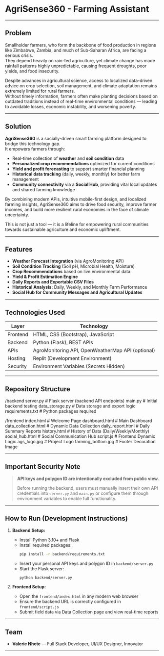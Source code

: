 # AgriSense360 - Farming Assistant

---

## Problem

Smallholder farmers, who form the backbone of food production in regions like Zimbabwe, Zambia, and much of Sub-Saharan Africa, are facing a serious crisis.  
They depend heavily on rain-fed agriculture, yet climate change has made rainfall patterns highly unpredictable, causing frequent droughts, poor yields, and food insecurity.

Despite advances in agricultural science, access to localized data-driven advice on crop selection, soil management, and climate adaptation remains extremely limited for rural farmers.  
Without timely information, farmers often make planting decisions based on outdated traditions instead of real-time environmental conditions — leading to avoidable losses, economic instability, and worsening poverty.

---

## Solution

**AgriSense360** is a socially-driven smart farming platform designed to bridge this technology gap.  
It empowers farmers through:

- Real-time collection of **weather** and **soil condition** data
- **Personalized crop recommendations** optimized for current conditions
- **Yield and profit forecasting** to support smarter financial planning
- **Historical data tracking** (daily, weekly, monthly) for better farm management
- **Community connectivity** via a **Social Hub**, providing vital local updates and shared farming knowledge

By combining modern APIs, intuitive mobile-first design, and localized farming insights, AgriSense360 aims to drive food security, improve farmer incomes, and build more resilient rural economies in the face of climate uncertainty.

This is not just a tool — it is a lifeline for empowering rural communities towards sustainable agriculture and economic upliftment.

---

## Features

- **Weather Forecast Integration** (via AgroMonitoring API)
- **Soil Condition Tracking** (Soil pH, Microbial Health, Moisture)
- **Crop Recommendations** based on live environmental data
- **Yield & Profit Estimation Engine**
- **Daily Reports and Exportable CSV Files**
- **Historical Analysis:** Daily, Weekly, and Monthly Farm Performance
- **Social Hub for Community Messages and Agricultural Updates**

---

## Technologies Used

| Layer | Technology |
|------|------------|
| Frontend | HTML, CSS (Bootstrap), JavaScript |
| Backend | Python (Flask), REST APIs |
| APIs | AgroMonitoring API, OpenWeatherMap API (optional) |
| Hosting | Replit (Development Environment) |
| Security | Environment Variables (Secrets Hidden) |

---

## Repository Structure

/backend
server.py          # Flask server (backend API endpoints)
main.py            # Initial backend testing
data_storage.py    # Data storage and export logic
requirements.txt   # Python packages required

/frontend
index.html         # Welcome Page
dashboard.html     # Main Dashboard
data_collection.html # Dynamic Data Collection
daily_report.html  # Daily Summary Reports
history.html       # History of Data (Daily/Weekly/Monthly)
social_hub.html    # Social Communication Hub
script.js          # Frontend Dynamic Logic
ags_logo.jpg       # Project Logo
farming_bottom.jpg # Footer Decoration Image

---

## Important Security Note

> **API keys and polygon ID are intentionally excluded from public view.**  
> 
> Before running the backend, users must manually insert their own API credentials into `server.py` and `main.py` or configure them through environment variables to enable full functionality.

---

## How to Run (Development Instructions)

1. **Backend Setup:**
    - Install Python 3.10+ and Flask
    - Install required packages:
      ```bash
      pip install -r backend/requirements.txt
      ```
    - Insert your personal API keys and polygon ID in `backend/server.py`
    - Start the Flask server:
      ```bash
      python backend/server.py
      ```

2. **Frontend Setup:**
    - Open the `frontend/index.html` in any modern web browser
    - Ensure the backend URL is correctly configured in `frontend/script.js`
    - Submit field data via Data Collection page and view real-time reports

---

## Team

- **Valerie Nhete** — Full Stack Developer, UI/UX Designer, Innovator

---


